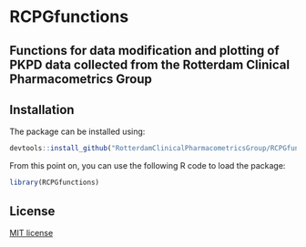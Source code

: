 # RCPGfunctions 
## Functions for data modification and plotting of PKPD data collected from the Rotterdam Clinical Pharmacometrics Group

## Installation

The package can be installed using:

```R
devtools::install_github("RotterdamClinicalPharmacometricsGroup/RCPGfunctions")

```

From this point on, you can use the following R code to load the package:

```R
library(RCPGfunctions)
```

## License

[MIT license](http://opensource.org/licenses/MIT)
